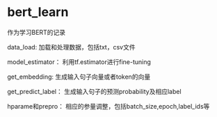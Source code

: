# bert_learn

作为学习BERT的记录

data_load:
加载和处理数据，包括txt，csv文件

model_estimator：
利用tf.estimator进行fine-tuning

get_embedding:
生成输入句子向量或者token的向量

get_predict_label：
生成输入句子的预测probability及相应label

hparame和prepro：
相应的参量调整，包括batch_size,epoch,label_ids等

